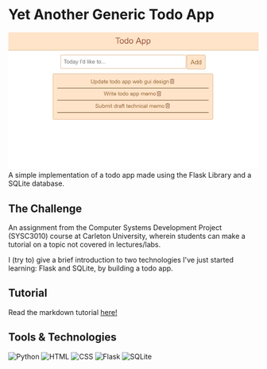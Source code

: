 # Yet Another Generic Todo App

![Picture of the YAG-todo app with some tasks](media/yag-todo-app.png)
A simple implementation of a todo app made using the Flask Library and a SQLite database.

## The Challenge

An assignment from the Computer Systems Development Project (SYSC3010) course at Carleton University, wherein students can make a tutorial on a topic not covered in lectures/labs.

I (try to) give a brief introduction to two technologies I've just started learning: Flask and SQLite, by building a todo app.

## Tutorial

Read the markdown tutorial [here!](Todo-memo.md)

## Tools & Technologies

![Python](https://img.shields.io/badge/-Python-ffd343?&logo=Python&style=for-the-badge)
![HTML](https://img.shields.io/badge/HTML-ff4433?style=for-the-badge&logo=html5&logoColor=white)
![CSS](https://img.shields.io/badge/CSS-46a2f1?style=for-the-badge&logo=css3&logoColor=white)
![Flask](https://img.shields.io/badge/flask-%23000.svg?style=for-the-badge&logo=flask&logoColor=white)
![SQLite](https://img.shields.io/badge/sqlite-003c58.svg?style=for-the-badge&logo=sqlite&logoColor=white)
